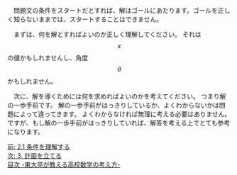 <!--
2.2 解を知る -東大卒が教える高校数学の考え方-
-->
　問題文の条件をスタートだとすれば、解はゴールにあたります。ゴールを正しく知らないままでは、スタートすることはできません。

　まずは、何を解とすればよいのか正しく理解してください。
それは$$x$$の値かもしれませんし、角度 $$\theta$$ かもしれません。


　次に、解を導くためには何を求めればよいのかを考えてください。
つまり解の一歩手前です。
解の一歩手前がはっきりしているか、よくわからないかは問題によって違ってきます。
よくわからなければ無理に考える必要はありません。
ですが、もし解の一歩手前がはっきりしていれば、解答を考える上でとても参考になります。


<!-- ## 迷路は逆から解ける -->
<!-- 迷路はスタートから進んでいくものですが、ゴールから進んで行ってスタートに辿りついても、答えをみつけることができます。さらには、スタートから少し進み、ゴールからも少し進んでそれらの線が交わるところを探すこともできます。 -->

<!-- 数学も迷路と同じで、解答から進んでいくことができます。 -->


[前: 2.1 条件を理解する](http://tarukosu.hatenablog.com/entry/2016/07/09/182630)  
[次: 3. 計画を立てる](http://tarukosu.hatenablog.com/entry/2016/07/24/174517)  
[目次 -東大卒が教える高校数学の考え方-](http://tarukosu.hatenablog.com/entry/2016/07/08/123511)  
